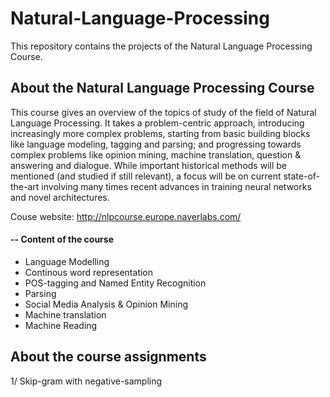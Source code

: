 # Natural-Language-Processing
This repository contains the projects of the Natural Language Processing Course. 

## About the Natural Language Processing Course

This course gives an overview of the topics of study of the field of Natural Language Processing. It takes a problem-centric approach, introducing increasingly more complex problems, starting from basic building blocks like language modeling, tagging and parsing; and progressing towards complex problems like opinion mining, machine translation, question & answering and dialogue. While important historical methods will be mentioned (and studied if still relevant), a focus will be on current state-of-the-art involving many times recent advances in training neural networks and novel architectures.

Couse website: http://nlpcourse.europe.naverlabs.com/

#### -- Content of the course
- Language Modelling
- Continous word representation
- POS-tagging and Named Entity Recognition
- Parsing
- Social Media Analysis & Opinion Mining
- Machine translation
- Machine Reading

## About the course assignments 
1/ Skip-gram with negative-sampling
